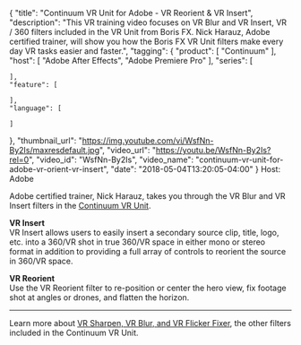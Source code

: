 {
  "title": "Continuum VR Unit for Adobe - VR Reorient & VR Insert",
  "description": "This VR training video focuses on VR Blur and VR Insert, VR / 360 filters included in the VR Unit from Boris FX. Nick Harauz, Adobe certified trainer, will show you how the Boris FX VR Unit filters make every day VR tasks easier and faster.",
  "tagging": {
    "product": [
      "Continuum"
    ],
    "host": [
      "Adobe After Effects",
      "Adobe Premiere Pro"
    ],
    "series": [

    ],
    "feature": [

    ],
    "language": [

    ]
  },
  "thumbnail_url": "https://img.youtube.com/vi/WsfNn-By2Is/maxresdefault.jpg",
  "video_url": "https://youtu.be/WsfNn-By2Is?rel=0",
  "video_id": "WsfNn-By2Is",
  "video_name": "continuum-vr-unit-for-adobe-vr-orient-vr-insert",
  "date": "2018-05-04T13:20:05-04:00"
}
Host: Adobe

Adobe certified trainer, Nick Harauz, takes you through the VR Blur and VR Insert filters in the [Continuum VR Unit](/products/continuum-units/continuum-vr/ "VR filters from Boris FX").

**VR Insert**  
VR Insert allows users to easily insert a secondary source clip, title, logo, etc. into a 360/VR shot in true 360/VR space in either mono or stereo format in addition to providing a full array of controls to reorient the source in 360/VR space.

**VR Reorient**  
Use the VR Reorient filter to re-position or center the hero view, fix footage shot at angles or drones, and flatten the horizon.  

<hr>

Learn more about [VR Sharpen, VR Blur, and VR Flicker Fixer](/videos/continuum-vr-unit-for-adobe-vr-sharpen-vr-flicker-fixer-vr-blur/ "VR Plugins for Adobe"), the other filters included in the Continuum VR Unit.
